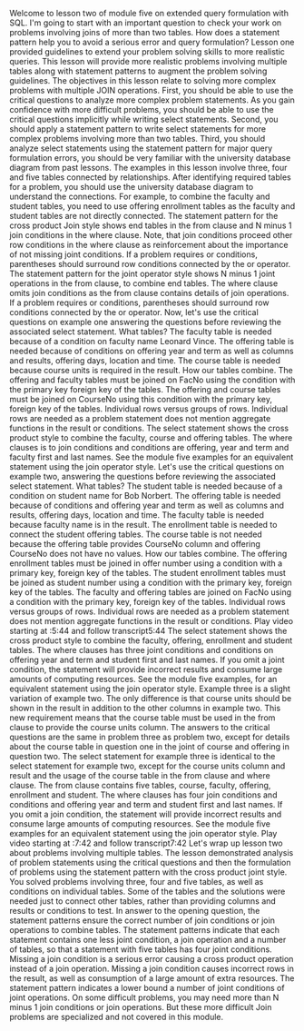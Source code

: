 Welcome to lesson two of module five on extended query formulation with SQL. I'm going to start with an important question to check your work on problems involving joins of more than two tables. How does a statement pattern help you to avoid a serious error and query formulation? Lesson one provided guidelines to extend your problem solving skills to more realistic queries. This lesson will provide more realistic problems involving multiple tables along with statement patterns to augment the problem solving guidelines. The objectives in this lesson relate to solving more complex problems with multiple JOIN operations. First, you should be able to use the critical questions to analyze more complex problem statements. As you gain confidence with more difficult problems, you should be able to use the critical questions implicitly while writing select statements. Second, you should apply a statement pattern to write select statements for more complex problems involving more than two tables. Third, you should analyze select statements using the statement pattern for major query formulation errors, you should be very familiar with the university database diagram from past lessons. The examples in this lesson involve three, four and five tables connected by relationships. After identifying required tables for a problem, you should use the university database diagram to understand the connections. For example, to combine the faculty and student tables, you need to use offering enrollment tables as the faculty and student tables are not directly connected. The statement pattern for the cross product Join style shows end tables in the from clause and N minus 1 join conditions in the where clause. Note, that join conditions proceed other row conditions in the where clause as reinforcement about the importance of not missing joint conditions. If a problem requires or conditions, parentheses should surround row conditions connected by the or operator. The statement pattern for the joint operator style shows N minus 1 joint operations in the from clause, to combine end tables. The where clause omits join conditions as the from clause contains details of join operations. If a problem requires or conditions, parentheses should surround row conditions connected by the or operator. Now, let's use the critical questions on example one answering the questions before reviewing the associated select statement. What tables? The faculty table is needed because of a condition on faculty name Leonard Vince. The offering table is needed because of conditions on offering year and term as well as columns and results, offering days, location and time. The course table is needed because course units is required in the result. How our tables combine. The offering and faculty tables must be joined on FacNo using the condition with the primary key foreign key of the tables. The offering and course tables must be joined on CourseNo using this condition with the primary key, foreign key of the tables. Individual rows versus groups of rows. Individual rows are needed as a problem statement does not mention aggregate functions in the result or conditions. The select statement shows the cross product style to combine the faculty, course and offering tables. The where clauses is to join conditions and conditions are offering, year and term and faculty first and last names. See the module five examples for an equivalent statement using the join operator style. Let's use the critical questions on example two, answering the questions before reviewing the associated select statement. What tables? The student table is needed because of a condition on student name for Bob Norbert. The offering table is needed because of conditions and offering year and term as well as columns and results, offering days, location and time. The faculty table is needed because faculty name is in the result. The enrollment table is needed to connect the student offering tables. The course table is not needed because the offering table provides CourseNo column and offering CourseNo does not have no values. How our tables combine. The offering enrollment tables must be joined in offer number using a condition with a primary key, foreign key of the tables. The student enrollment tables must be joined as student number using a condition with the primary key, foreign key of the tables. The faculty and offering tables are joined on FacNo using a condition with the primary key, foreign key of the tables. Individual rows versus groups of rows. Individual rows are needed as a problem statement does not mention aggregate functions in the result or conditions.
Play video starting at :5:44 and follow transcript5:44
The select statement shows the cross product style to combine the faculty, offering, enrollment and student tables. The where clauses has three joint conditions and conditions on offering year and term and student first and last names. If you omit a joint condition, the statement will provide incorrect results and consume large amounts of computing resources. See the module five examples, for an equivalent statement using the join operator style. Example three is a slight variation of example two. The only difference is that course units should be shown in the result in addition to the other columns in example two. This new requirement means that the course table must be used in the from clause to provide the course units column. The answers to the critical questions are the same in problem three as problem two, except for details about the course table in question one in the joint of course and offering in question two. The select statement for example three is identical to the select statement for example two, except for the course units column and result and the usage of the course table in the from clause and where clause. The from clause contains five tables, course, faculty, offering, enrollment and student. The where clauses has four join conditions and conditions and offering year and term and student first and last names. If you omit a join condition, the statement will provide incorrect results and consume large amounts of computing resources. See the module five examples for an equivalent statement using the join operator style.
Play video starting at :7:42 and follow transcript7:42
Let's wrap up lesson two about problems involving multiple tables. The lesson demonstrated analysis of problem statements using the critical questions and then the formulation of problems using the statement pattern with the cross product joint style. You solved problems involving three, four and five tables, as well as conditions on individual tables. Some of the tables and the solutions were needed just to connect other tables, rather than providing columns and results or conditions to test. In answer to the opening question, the statement patterns ensure the correct number of join conditions or join operations to combine tables. The statement patterns indicate that each statement contains one less joint condition, a join operation and a number of tables, so that a statement with five tables has four joint conditions. Missing a join condition is a serious error causing a cross product operation instead of a join operation. Missing a join condition causes incorrect rows in the result, as well as consumption of a large amount of extra resources. The statement pattern indicates a lower bound a number of joint conditions of joint operations. On some difficult problems, you may need more than N minus 1 join conditions or join operations. But these more difficult Join problems are specialized and not covered in this module.
